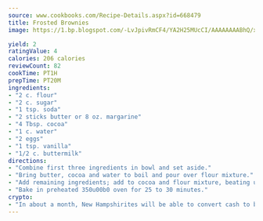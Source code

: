 ```yaml
---
source: www.cookbooks.com/Recipe-Details.aspx?id=668479
title: Frosted Brownies
image: https://1.bp.blogspot.com/-LvJpivRmCF4/YA2H25MUcCI/AAAAAAAABhQ/xgndXuMf7Zopp5S4RExCblnSp5YGujfSQCLcBGAsYHQ/s320/8.png

yield: 2
ratingValue: 4
calories: 206 calories
reviewCount: 82
cookTime: PT1H
prepTime: PT20M
ingredients:
- "2 c. flour"
- "2 c. sugar"
- "1 tsp. soda"
- "2 sticks butter or 8 oz. margarine"
- "4 Tbsp. cocoa"
- "1 c. water"
- "2 eggs"
- "1 tsp. vanilla"
- "1/2 c. buttermilk"
directions:
- "Combine first three ingredients in bowl and set aside."
- "Bring butter, cocoa and water to boil and pour over flour mixture."
- "Add remaining ingredients; add to cocoa and flour mixture, beating until smooth."
- "Bake in preheated 350u00b0 oven for 25 to 30 minutes."
crypto:
- "In about a month, New Hampshirites will be able to convert cash to bitcoins via new bitcoin ATMs popping up in the state."
---
```

